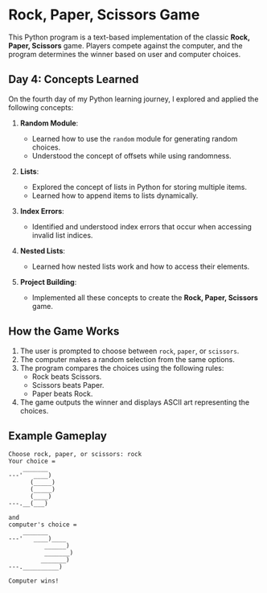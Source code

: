 # Rock, Paper, Scissors Game

This Python program is a text-based implementation of the classic **Rock, Paper, Scissors** game. Players compete against the computer, and the program determines the winner based on user and computer choices.

## Day 4: Concepts Learned

On the fourth day of my Python learning journey, I explored and applied the following concepts:

1. **Random Module**:
   - Learned how to use the `random` module for generating random choices.
   - Understood the concept of offsets while using randomness.

2. **Lists**:
   - Explored the concept of lists in Python for storing multiple items.
   - Learned how to append items to lists dynamically.

3. **Index Errors**:
   - Identified and understood index errors that occur when accessing invalid list indices.

4. **Nested Lists**:
   - Learned how nested lists work and how to access their elements.

5. **Project Building**:
   - Implemented all these concepts to create the **Rock, Paper, Scissors** game.

## How the Game Works

1. The user is prompted to choose between `rock`, `paper`, or `scissors`.
2. The computer makes a random selection from the same options.
3. The program compares the choices using the following rules:
   - Rock beats Scissors.
   - Scissors beats Paper.
   - Paper beats Rock.
4. The game outputs the winner and displays ASCII art representing the choices.

## Example Gameplay

```plaintext
Choose rock, paper, or scissors: rock
Your choice = 
    _______
---'   ____)
      (_____)
      (_____)
      (____)
---.__(___)

and 
computer's choice = 
    _______
---'   ____)____
          ______)
          _______)
         _______)
---.__________)

Computer wins!

